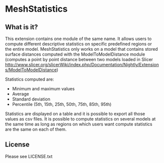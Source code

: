 # MeshStatistics


## What is it?
This extension contains one module of the same name. It allows users to compute different descriptive statistics on specific predefined regions or the entire model. 
MeshStatistics only works on a  model that  contains stored  surface distances computed with the ModelToModelDistance module (computes a point by point distance between two models loaded in Slicer http://www.slicer.org/slicerWiki/index.php/Documentation/Nightly/Extensions/ModelToModelDistance)

Statistics computed are:
* Minimum and maximum values
* Average
* Standard deviation
* Percentile (5th, 15th, 25th, 50th, 75th, 85th, 95th)

Statistics are displayed on a table and it is possible to export all those values as csv files. 
It is possible to compute statistics on several models at the same time as long as regions on which users want compute statistics are the same on each of them.


## License
Please see LICENSE.txt


